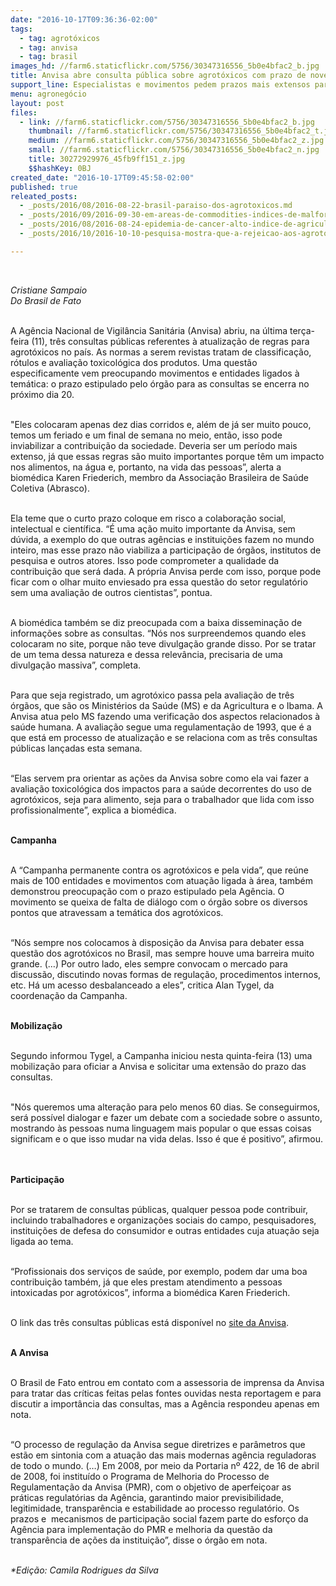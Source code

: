 ```yaml
---
date: "2016-10-17T09:36:36-02:00"
tags:
  - tag: agrotóxicos
  - tag: anvisa
  - tag: brasil
images_hd: //farm6.staticflickr.com/5756/30347316556_5b0e4bfac2_b.jpg
title: Anvisa abre consulta pública sobre agrotóxicos com prazo de nove dias
support_line: Especialistas e movimentos pedem prazos mais extensos para participação da sociedade
menu: agronegócio
layout: post
files:
  - link: //farm6.staticflickr.com/5756/30347316556_5b0e4bfac2_b.jpg
    thumbnail: //farm6.staticflickr.com/5756/30347316556_5b0e4bfac2_t.jpg
    medium: //farm6.staticflickr.com/5756/30347316556_5b0e4bfac2_z.jpg
    small: //farm6.staticflickr.com/5756/30347316556_5b0e4bfac2_n.jpg
    title: 30272929976_45fb9ff151_z.jpg
    $$hashKey: 0BJ
created_date: "2016-10-17T09:45:58-02:00"
published: true
releated_posts:
  - _posts/2016/08/2016-08-22-brasil-paraiso-dos-agrotoxicos.md
  - _posts/2016/09/2016-09-30-em-areas-de-commodities-indices-de-malformados-e-300-acima-da-media-diz-defensor.md
  - _posts/2016/08/2016-08-24-epidemia-de-cancer-alto-indice-de-agricultores-gauchos-doentes-poe-agrotoxicos-em-xeque.md
  - _posts/2016/10/2016-10-10-pesquisa-mostra-que-a-rejeicao-aos-agrotoxicos-ganhou-a-consciencia-da-populacao.md

---
```

<p>&nbsp;</p>

<p><em>Cristiane Sampaio<br />
Do Brasil de Fato</em></p>

<p><br />
A Ag&ecirc;ncia Nacional de Vigil&acirc;ncia Sanit&aacute;ria (Anvisa) abriu, na &uacute;ltima ter&ccedil;a-feira (11), tr&ecirc;s consultas p&uacute;blicas referentes &agrave; atualiza&ccedil;&atilde;o de regras para agrot&oacute;xicos no pa&iacute;s. As normas a serem revistas tratam de classifica&ccedil;&atilde;o, r&oacute;tulos e avalia&ccedil;&atilde;o toxicol&oacute;gica dos produtos. Uma quest&atilde;o especificamente vem preocupando movimentos e entidades ligados &agrave; tem&aacute;tica: o prazo estipulado pelo &oacute;rg&atilde;o para as consultas se encerra no pr&oacute;ximo dia 20. &nbsp;</p>

<p><br />
&quot;Eles colocaram apenas dez dias corridos e, al&eacute;m de j&aacute; ser muito pouco, temos um feriado e um final de semana no meio, ent&atilde;o, isso pode inviabilizar a contribui&ccedil;&atilde;o da sociedade. Deveria ser um per&iacute;odo mais extenso, j&aacute; que essas regras s&atilde;o muito importantes porque t&ecirc;m um impacto nos alimentos, na &aacute;gua e, portanto, na vida das pessoas&rdquo;, alerta a biom&eacute;dica Karen Friederich, membro da Associa&ccedil;&atilde;o Brasileira de Sa&uacute;de Coletiva (Abrasco).</p>

<p><br />
Ela teme que o curto prazo coloque em risco a colabora&ccedil;&atilde;o social, intelectual e cient&iacute;fica. &ldquo;&Eacute; uma a&ccedil;&atilde;o muito importante da Anvisa, sem d&uacute;vida, a exemplo do que outras ag&ecirc;ncias e institui&ccedil;&otilde;es fazem no mundo inteiro, mas esse prazo n&atilde;o viabiliza a participa&ccedil;&atilde;o de &oacute;rg&atilde;os, institutos de pesquisa e outros atores. Isso pode comprometer a qualidade da contribui&ccedil;&atilde;o que ser&aacute; dada. A pr&oacute;pria Anvisa perde com isso, porque pode ficar com o olhar muito enviesado pra essa quest&atilde;o do setor regulat&oacute;rio sem uma avalia&ccedil;&atilde;o de outros cientistas&rdquo;, pontua. &nbsp;</p>

<p><br />
A biom&eacute;dica tamb&eacute;m se diz preocupada com a baixa dissemina&ccedil;&atilde;o de informa&ccedil;&otilde;es sobre as consultas. &ldquo;N&oacute;s nos surpreendemos quando eles colocaram no site, porque n&atilde;o teve divulga&ccedil;&atilde;o grande disso. Por se tratar de um tema dessa natureza e dessa relev&acirc;ncia, precisaria de uma divulga&ccedil;&atilde;o massiva&rdquo;, completa. &nbsp;</p>

<p><br />
Para que seja registrado, um agrot&oacute;xico passa pela avalia&ccedil;&atilde;o de tr&ecirc;s &oacute;rg&atilde;os, que s&atilde;o os Minist&eacute;rios da Sa&uacute;de (MS) e da Agricultura e o Ibama. A Anvisa atua pelo MS fazendo uma verifica&ccedil;&atilde;o dos aspectos relacionados &agrave; sa&uacute;de humana. A avalia&ccedil;&atilde;o segue uma regulamenta&ccedil;&atilde;o de 1993, que &eacute; a que est&aacute; em processo de atualiza&ccedil;&atilde;o e se relaciona com as tr&ecirc;s consultas p&uacute;blicas lan&ccedil;adas esta semana.</p>

<p><br />
&ldquo;Elas servem pra orientar as a&ccedil;&otilde;es da Anvisa sobre como ela vai fazer a avalia&ccedil;&atilde;o toxicol&oacute;gica dos impactos para a sa&uacute;de decorrentes do uso de agrot&oacute;xicos, seja para alimento, seja para o trabalhador que lida com isso profissionalmente&rdquo;, explica a biom&eacute;dica. &nbsp;</p>

<p><br />
<strong>Campanha</strong></p>

<p><br />
A &ldquo;Campanha permanente contra os agrot&oacute;xicos e pela vida&rdquo;, que re&uacute;ne mais de 100 entidades e movimentos com atua&ccedil;&atilde;o ligada &agrave; &aacute;rea, tamb&eacute;m demonstrou preocupa&ccedil;&atilde;o com o prazo estipulado pela Ag&ecirc;ncia. O movimento se queixa de falta de di&aacute;logo com o &oacute;rg&atilde;o sobre os diversos pontos que atravessam a tem&aacute;tica dos agrot&oacute;xicos.</p>

<p><br />
&ldquo;N&oacute;s sempre nos colocamos &agrave; disposi&ccedil;&atilde;o da Anvisa para debater essa quest&atilde;o dos agrot&oacute;xicos no Brasil, mas sempre houve uma barreira muito grande. (&hellip;) Por outro lado, eles sempre convocam o mercado para discuss&atilde;o, discutindo novas formas de regula&ccedil;&atilde;o, procedimentos internos, etc. H&aacute; um acesso desbalanceado a eles&rdquo;, critica Alan Tygel, da coordena&ccedil;&atilde;o da Campanha. &nbsp;</p>

<p><br />
<strong>Mobiliza&ccedil;&atilde;o</strong></p>

<p><br />
Segundo informou Tygel, a Campanha iniciou nesta quinta-feira (13) uma mobiliza&ccedil;&atilde;o para oficiar a Anvisa e solicitar uma extens&atilde;o do prazo das consultas.</p>

<p><br />
&quot;N&oacute;s queremos uma altera&ccedil;&atilde;o para pelo menos 60 dias. Se conseguirmos, ser&aacute; poss&iacute;vel dialogar e fazer um debate com a sociedade sobre o assunto, mostrando &agrave;s pessoas numa linguagem mais popular o que essas coisas significam e o que isso mudar na vida delas. Isso &eacute; que &eacute; positivo&rdquo;, afirmou. &nbsp;</p>

<p><br />
<strong>Participa&ccedil;&atilde;o</strong></p>

<p><br />
Por se tratarem de consultas p&uacute;blicas, qualquer pessoa pode contribuir, incluindo trabalhadores e organiza&ccedil;&otilde;es sociais do campo, pesquisadores, institui&ccedil;&otilde;es de defesa do consumidor e outras entidades cuja atua&ccedil;&atilde;o seja ligada ao tema.</p>

<p><br />
&ldquo;Profissionais dos servi&ccedil;os de sa&uacute;de, por exemplo, podem dar uma boa contribui&ccedil;&atilde;o tamb&eacute;m, j&aacute; que eles prestam atendimento a pessoas intoxicadas por agrot&oacute;xicos&rdquo;, informa a biom&eacute;dica Karen Friederich.</p>

<p><br />
O link das tr&ecirc;s consultas p&uacute;blicas est&aacute; dispon&iacute;vel no <a href="http://portal.anvisa.gov.br/noticias/-/asset_publisher/FXrpx9qY7FbU/content/regras-para-agrotoxicos-estao-em-discussao/219201?p_p_auth=ZYoubgCD&amp;inheritRedirect=false&amp;redirect=http%3A%2F%2Fportal.anvisa.gov.br%2Fnoticias%3Fp_p_auth%3DZYoubgCD%26p_p_id%3D101_INSTANCE_FXrpx9qY7FbU%26p_p_lifecycle%3D0%26p_p_state%3Dnormal%26p_p_mode%3Dview%26p_p_col_id%3Dcolumn-2%26p_p_col_count%3D1">site da Anvisa</a>.</p>

<p><br />
<strong>A Anvisa &nbsp; &nbsp;</strong> &nbsp; &nbsp; &nbsp; &nbsp;&nbsp;</p>

<p><br />
O Brasil de Fato entrou em contato com a assessoria de imprensa da Anvisa para tratar das cr&iacute;ticas feitas pelas fontes ouvidas nesta reportagem e para discutir a import&acirc;ncia das consultas, mas a Ag&ecirc;ncia respondeu apenas em nota.</p>

<p><br />
&ldquo;O processo de regula&ccedil;&atilde;o da Anvisa segue diretrizes e par&acirc;metros que est&atilde;o em sintonia com a atua&ccedil;&atilde;o das mais modernas ag&ecirc;ncia reguladoras de todo o mundo. (&hellip;) Em 2008, por meio da Portaria n&ordm; 422, de 16 de abril de 2008, foi institu&iacute;do o Programa de Melhoria do Processo de Regulamenta&ccedil;&atilde;o da Anvisa (PMR), com o objetivo de aperfei&ccedil;oar as pr&aacute;ticas regulat&oacute;rias da Ag&ecirc;ncia, garantindo maior previsibilidade, legitimidade, transpar&ecirc;ncia e estabilidade ao processo regulat&oacute;rio. Os prazos e &nbsp;mecanismos de participa&ccedil;&atilde;o social fazem parte do esfor&ccedil;o da Ag&ecirc;ncia para implementa&ccedil;&atilde;o do PMR e melhoria da quest&atilde;o da transpar&ecirc;ncia de a&ccedil;&otilde;es da institui&ccedil;&atilde;o&rdquo;, disse o &oacute;rg&atilde;o em nota.&nbsp;</p>

<p><br />
<em>*Edi&ccedil;&atilde;o: Camila Rodrigues da Silva</em></p>
